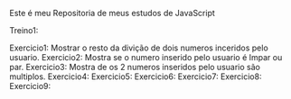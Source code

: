 Este é meu Repositoria de meus estudos de JavaScript 

Treino1:

  Exercicio1: Mostrar o resto da divição de dois numeros inceridos pelo usuario.
  Exercicio2: Mostra se o numero inserido pelo usuario é Impar ou par.
  Exercicio3: Mostra de os 2 numeros inseridos pelo usuario são multiplos.
  Exercicio4: 
  Exercicio5: 
  Exercicio6: 
  Exercicio7: 
  Exercicio8: 
  Exercicio9: 
